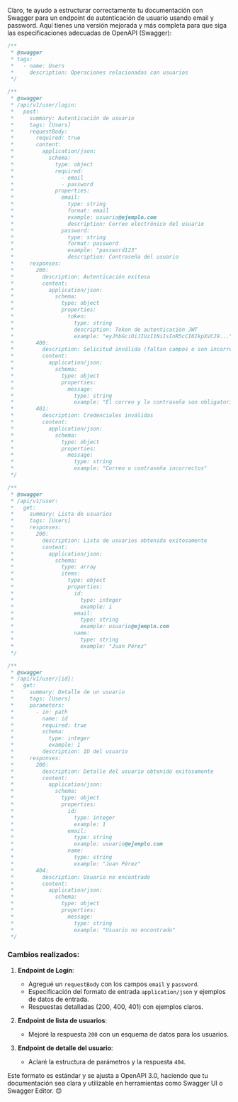 Claro, te ayudo a estructurar correctamente tu documentación con Swagger para un endpoint de autenticación de usuario usando email y password. Aquí tienes una versión mejorada y más completa para que siga las especificaciones adecuadas de OpenAPI (Swagger):

```javascript
/**
 * @swagger
 * tags:
 *   - name: Users
 *     description: Operaciones relacionadas con usuarios
 */

/**
 * @swagger
 * /api/v1/user/login:
 *   post:
 *     summary: Autenticación de usuario
 *     tags: [Users]
 *     requestBody:
 *       required: true
 *       content:
 *         application/json:
 *           schema:
 *             type: object
 *             required:
 *               - email
 *               - password
 *             properties:
 *               email:
 *                 type: string
 *                 format: email
 *                 example: usuario@ejemplo.com
 *                 description: Correo electrónico del usuario
 *               password:
 *                 type: string
 *                 format: password
 *                 example: "password123"
 *                 description: Contraseña del usuario
 *     responses:
 *       200:
 *         description: Autenticación exitosa
 *         content:
 *           application/json:
 *             schema:
 *               type: object
 *               properties:
 *                 token:
 *                   type: string
 *                   description: Token de autenticación JWT
 *                   example: "eyJhbGciOiJIUzI1NiIsInR5cCI6IkpXVCJ9..."
 *       400:
 *         description: Solicitud inválida (faltan campos o son incorrectos)
 *         content:
 *           application/json:
 *             schema:
 *               type: object
 *               properties:
 *                 message:
 *                   type: string
 *                   example: "El correo y la contraseña son obligatorios"
 *       401:
 *         description: Credenciales inválidas
 *         content:
 *           application/json:
 *             schema:
 *               type: object
 *               properties:
 *                 message:
 *                   type: string
 *                   example: "Correo o contraseña incorrectos"
 */

/**
 * @swagger
 * /api/v1/user:
 *   get:
 *     summary: Lista de usuarios
 *     tags: [Users]
 *     responses:
 *       200:
 *         description: Lista de usuarios obtenida exitosamente
 *         content:
 *           application/json:
 *             schema:
 *               type: array
 *               items:
 *                 type: object
 *                 properties:
 *                   id:
 *                     type: integer
 *                     example: 1
 *                   email:
 *                     type: string
 *                     example: usuario@ejemplo.com
 *                   name:
 *                     type: string
 *                     example: "Juan Pérez"
 */

/**
 * @swagger
 * /api/v1/user/{id}:
 *   get:
 *     summary: Detalle de un usuario
 *     tags: [Users]
 *     parameters:
 *       - in: path
 *         name: id
 *         required: true
 *         schema:
 *           type: integer
 *           example: 1
 *         description: ID del usuario
 *     responses:
 *       200:
 *         description: Detalle del usuario obtenido exitosamente
 *         content:
 *           application/json:
 *             schema:
 *               type: object
 *               properties:
 *                 id:
 *                   type: integer
 *                   example: 1
 *                 email:
 *                   type: string
 *                   example: usuario@ejemplo.com
 *                 name:
 *                   type: string
 *                   example: "Juan Pérez"
 *       404:
 *         description: Usuario no encontrado
 *         content:
 *           application/json:
 *             schema:
 *               type: object
 *               properties:
 *                 message:
 *                   type: string
 *                   example: "Usuario no encontrado"
 */
```

### Cambios realizados:
1. **Endpoint de Login**:
   - Agregué un `requestBody` con los campos `email` y `password`.
   - Especificación del formato de entrada `application/json` y ejemplos de datos de entrada.
   - Respuestas detalladas (200, 400, 401) con ejemplos claros.

2. **Endpoint de lista de usuarios**:
   - Mejoré la respuesta `200` con un esquema de datos para los usuarios.

3. **Endpoint de detalle del usuario**:
   - Aclaré la estructura de parámetros y la respuesta `404`.

Este formato es estándar y se ajusta a OpenAPI 3.0, haciendo que tu documentación sea clara y utilizable en herramientas como Swagger UI o Swagger Editor. 😊